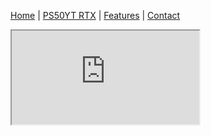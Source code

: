 [Home](#home) | [PS50YT RTX](rtx.md) | [Features](#features) | [Contact](#c)
  <iframe src="https://www.youtube.com/embed/tgbNymZ7vqY"></iframe
